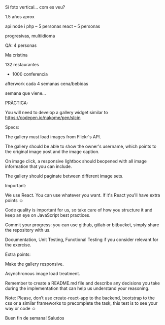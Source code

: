 Si foto vertical... com es veu?



1.5 años aprox

api node i php – 5 personas
react – 5 personas

progresivas, multiidioma

QA: 4 personas

Ma cristina

132 restaurantes
+ 1000 conferencia

afterwork cada 4 semanas cena/bebidas


semana que viene...

PRÀCTICA:

You will need to develop a gallery widget similar to https://codepen.io/nakome/pen/sIcin 

Specs: 

The gallery must load images from Flickr's API. 

The gallery should be able to show the owner's username, which points to the original image post and the image caption. 

On image click, a responsive lightbox should beopened with all image information that you can include. 

The gallery should paginate between different image sets. 

Important: 

We use React. You can use whatever you want. If it's React you'll have extra points ☺ 

Code quality is important for us, so take care of how you structure it and keep an eye on JavaScript best practices. 

Commit your progress: you can use github, gitlab or bitbucket, simply share the repository with us. 

Documentation, Unit Testing, Functional Testing if you consider relevant for the exercise. 

Extra points: 

Make the gallery responsive. 

Asynchronous image load treatment. 

Remember to create a README.md file and describe any decisions you take during the implementation that can help us understand your reasoning. 

Note: Please, don’t use create-react-app to the backend, bootstrap to the css or a similar frameworks to precomplete the task, this test is to see your way or code ☺

Buen fin de semana! Saludos